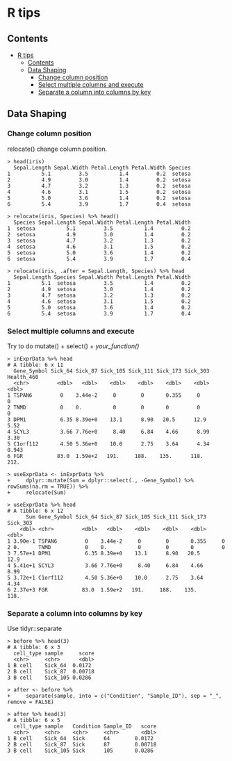 # R tips

## Contents
<!--ts-->
   * [R tips](#r-tips)
      * [Contents](#contents)
      * [Data Shaping](#data-shaping)
         * [Change column position](#change-column-position)
         * [Select multiple columns and execute](#select-multiple-columns-and-execute)
         * [Separate a column into columns by key](#separate-a-column-into-columns-by-key)

<!-- Added by: shota, at: Fri Sep 18 16:30:00 JST 2020 -->

<!--te-->

## Data Shaping
### Change column position
relocate() change column position.
```
> head(iris)
  Sepal.Length Sepal.Width Petal.Length Petal.Width Species
1          5.1         3.5          1.4         0.2  setosa
2          4.9         3.0          1.4         0.2  setosa
3          4.7         3.2          1.3         0.2  setosa
4          4.6         3.1          1.5         0.2  setosa
5          5.0         3.6          1.4         0.2  setosa
6          5.4         3.9          1.7         0.4  setosa

> relocate(iris, Species) %>% head()
  Species Sepal.Length Sepal.Width Petal.Length Petal.Width
1  setosa          5.1         3.5          1.4         0.2
2  setosa          4.9         3.0          1.4         0.2
3  setosa          4.7         3.2          1.3         0.2
4  setosa          4.6         3.1          1.5         0.2
5  setosa          5.0         3.6          1.4         0.2
6  setosa          5.4         3.9          1.7         0.4

> relocate(iris, .after = Sepal.Length, Species) %>% head
  Sepal.Length Species Sepal.Width Petal.Length Petal.Width
1          5.1  setosa         3.5          1.4         0.2
2          4.9  setosa         3.0          1.4         0.2
3          4.7  setosa         3.2          1.3         0.2
4          4.6  setosa         3.1          1.5         0.2
5          5.0  setosa         3.6          1.4         0.2
6          5.4  setosa         3.9          1.7         0.4
```

### Select multiple columns and execute
Try to do mutate() + select() + *your_function()*
```
> inExprData %>% head
# A tibble: 6 x 11
  Gene_Symbol Sick_64 Sick_87 Sick_105 Sick_111 Sick_173 Sick_303 Health_460
  <chr>         <dbl>   <dbl>    <dbl>    <dbl>    <dbl>    <dbl>      <dbl>
1 TSPAN6         0    3.44e-2     0        0       0.355     0         0
2 TNMD           0    0.          0        0       0         0         0
3 DPM1           6.35 8.39e+0    13.1      8.90   20.5      12.9       5.52
4 SCYL3          3.66 7.76e+0     8.40     6.84    4.66      8.99      3.30
5 C1orf112       4.50 5.36e+0    10.0      2.75    3.64      4.34      0.943
6 FGR           83.0  1.59e+2   191.     188.    135.      118.      212.

> useExprData <- inExprData %>%
+     dplyr::mutate(Sum = dplyr::select(., -Gene_Symbol) %>% rowSums(na.rm = TRUE)) %>%
+     relocate(Sum)

> useExprData %>% head
# A tibble: 6 x 12
      Sum Gene_Symbol Sick_64 Sick_87 Sick_105 Sick_111 Sick_173 Sick_303
    <dbl> <chr>         <dbl>   <dbl>    <dbl>    <dbl>    <dbl>    <dbl>
1 3.90e-1 TSPAN6         0    3.44e-2     0        0       0.355     0
2 0.      TNMD           0    0.          0        0       0         0
3 7.57e+1 DPM1           6.35 8.39e+0    13.1      8.90   20.5      12.9
4 5.41e+1 SCYL3          3.66 7.76e+0     8.40     6.84    4.66      8.99
5 3.72e+1 C1orf112       4.50 5.36e+0    10.0      2.75    3.64      4.34
6 2.37e+3 FGR           83.0  1.59e+2   191.     188.    135.      118.
```
### Separate a column into columns by key
Use tidyr::separate
```
> before %>% head(3)
# A tibble: 6 x 3
  cell_type sample     score
  <chr>     <chr>      <dbl>
1 B cell    Sick_64  0.0172
2 B cell    Sick_87  0.00718
3 B cell    Sick_105 0.0286

> after <- before %>%
+     separate(sample, into = c("Condition", "Sample_ID"), sep = "_", remove = FALSE)

> after %>% head(3)
# A tibble: 6 x 5
  cell_type sample   Condition Sample_ID   score
  <chr>     <chr>    <chr>     <chr>       <dbl>
1 B cell    Sick_64  Sick      64        0.0172
2 B cell    Sick_87  Sick      87        0.00718
3 B cell    Sick_105 Sick      105       0.0286
```

